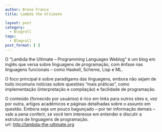 ```yaml
---
author: Breno Franco
title: Lambda the Ultimate

layout: post
category:
  - Blogroll
tags:
  - Blogroll
post_format: [ ]
---
```

O “Lambda the Ultimate – Programming Languages Weblog” é um blog em inglês que versa sobre linguagens de programação, com ênfase nas linguagens funcionais – como Haskell, Scheme, Lisp e ML.

O foco principal é sobre paradigams das linguagens, embora não sejam de todo incomuns notícias sobre questões “mais práticas”, como implementação (interpretação e compilação) e facilidade de programação.

O conteúdo (fornecido por usuários) é rico em links para outros sites e, vez por outra, artigos acadêmicos e páginas detalhadas sobre o assunto em questão. Embora seja um pouco bagunçado – por ter informação demais – vale a pena conferir, se você tem interesse em entender e discutir a estrutura de linguagens de programação.  
url: <http://lambda-the-ultimate.org> 



















